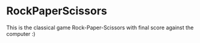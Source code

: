 # RockPaperScissors
This is the classical game Rock-Paper-Scissors with final score against the computer :)
